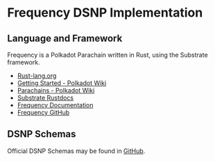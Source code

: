 # Frequency DSNP Implementation

## Language and Framework
Frequency is a Polkadot Parachain written in Rust, using the Substrate framework.

- [Rust-lang.org](https://www.rust-lang.org/)
- [Getting Started - Polkadot Wiki](https://wiki.polkadot.network/docs/getting-started)
- [Parachains - Polkadot Wiki](https://wiki.polkadot.network/docs/learn-parachains)
- [Substrate Rustdocs](https://paritytech.github.io/substrate/master/sc_service/index.html)
- [Frequency Documentation](https://libertydsnp.github.io/frequency/)
- [Frequency GitHub](https://github.com/LibertyDSNP/frequency)

## DSNP Schemas
Official DSNP Schemas may be found in [GitHub](https://github.com/LibertyDSNP/schemas).

<!--- Uncomment for pre-release changes and prefix the version with `pre-[next version]`
## Prerelease Changelog

- [DIP-###](https://github.com/LibertyDSNP/spec/issues/###)

--->
<!--
| [1.0.0](https://github.com/LibertyDSNP/spec/tree/Frequency-v1.0.0) | Initial Release | 1.1.x | 2022-10-15 | [Changelog](https://github.com/LibertyDSNP/spec/releases/tag/Frequency-v1.0.0) |
-->
